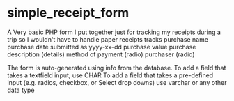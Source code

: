 simple_receipt_form
===================
A Very basic PHP form I put together just for tracking my receipts during a trip so I wouldn't have to handle paper receipts
tracks
purchase name
purchase date submitted as yyyy-xx-dd
purchase value
purchase description (details)
method of payment (radio)
purchaser (radio)

The form is auto-generated using info from the database.
To add a field that takes a textfield input, use CHAR
To add a field that takes a pre-defined input (e.g. radios, checkbox, or Select drop downs) use varchar or any other data type

